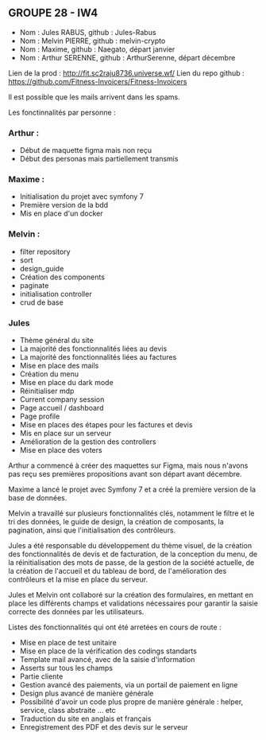 
## GROUPE 28 - IW4
- Nom : Jules RABUS, github : Jules-Rabus
- Nom : Melvin PIERRE, github : melvin-crypto
- Nom : Maxime, github : Naegato, départ janvier
- Nom : Arthur SERENNE, github : ArthurSerenne, départ décembre

Lien de la prod : http://fit.sc2raju8736.universe.wf/
Lien du repo github : https://github.com/Fitness-Invoicers/Fitness-Invoicers

Il est possible que les mails arrivent dans les spams.

Les fonctinnalités par personne :

### Arthur :
- Début de maquette figma mais non reçu
- Début des personas mais partiellement transmis

### Maxime :
- Initialisation du projet avec symfony 7
- Première version de la bdd
- Mis en place d'un docker

### Melvin :
- filter repository
- sort
- design_guide
- Création des components
- paginate
- initialisation controller
- crud de base

### Jules
- Thème général du site
- La majorité des fonctionnalités liées au devis
- La majorité des fonctionnalités liées au factures
- Mise en place des mails
- Création du menu
- Mise en place du dark mode
- Réinitialiser mdp
- Current company session
- Page accueil / dashboard
- Page profile
- Mise en places des étapes pour les factures et devis
- Mis en place sur un serveur
- Amélioration de la gestion des controllers
- Mise en place des voters

Arthur a commencé à créer des maquettes sur Figma, mais nous n'avons pas reçu ses premières propositions avant son départ avant décembre.

Maxime a lancé le projet avec Symfony 7 et a créé la première version de la base de données.

Melvin a travaillé sur plusieurs fonctionnalités clés, notamment le filtre et le tri des données, le guide de design, la création de composants, la pagination, ainsi que l'initialisation des contrôleurs.

Jules a été responsable du développement du thème visuel, de la création des fonctionnalités de devis et de facturation, de la conception du menu, de la réinitialisation des mots de passe, de la gestion de la société actuelle, de la création de l'accueil et du tableau de bord, de l'amélioration des contrôleurs et la mise en place du serveur.

Jules et Melvin ont collaboré sur la création des formulaires, en mettant en place les différents champs et validations nécessaires pour garantir la saisie correcte des données par les utilisateurs.

Listes des fonctionnalités qui ont été arretées en cours de route :
- Mise en place de test unitaire
- Mise en place de la vérification des codings standarts
- Template mail avancé, avec de la saisie d'information
- Asserts sur tous les champs
- Partie cliente
- Gestion avancé des paiements, via un portail de paiement en ligne
- Design plus avancé de manière générale
- Possibilité d'avoir un code plus propre de manière générale : helper, service, class abstraite ... etc 
- Traduction du site en anglais et français
- Enregistrement des PDF et des devis sur le serveur

